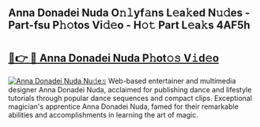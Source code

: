 ## Anna Donadei Nuda O𝚗𝚕yf𝚊ns L𝚎a𝚔ed N𝚞𝚍es - Part-fsu P𝚑𝚘tos Vi𝚍𝚎o - H𝚘𝚝 Part L𝚎a𝚔s 4AF5h

# <h2><a href="http://kf9dc41.oniu.top/?m=Anna+Donadei+Nuda">🔗👉 🔴 Anna Donadei Nuda P𝚑ot𝚘𝚜 V𝚒d𝚎o</a></h2>

[![Anna Donadei Nuda Nu𝚍e𝚜](https://i.imgur.com/0qMVB7G.gif)](http://kf9dc41.oniu.top/?m=Anna+Donadei+Nuda)
Web-based entertainer and multimedia designer Anna Donadei Nuda, acclaimed for publishing dance and lifestyle tutorials through popular dance sequences and compact clips. Exceptional magician's apprentice Anna Donadei Nuda, famed for their remarkable abilities and accomplishments in learning the art of magic.  
